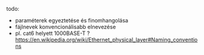 todo:
- paraméterek egyeztetése és finomhangolása
- fájlnevek konvencionálisabb elnevezése
- pl. cat6 helyett 1000BASE-T ? https://en.wikipedia.org/wiki/Ethernet_physical_layer#Naming_conventions
